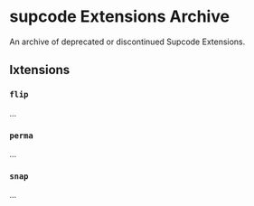 # supcode Extensions Archive

An archive of deprecated or discontinued Supcode Extensions.

## Ixtensions

### `flip`

...

### `perma`

...

### `snap`

...
